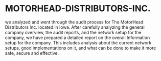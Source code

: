 # MOTORHEAD-DISTRIBUTORS-INC.
we analyzed and went through the audit process for The MotorHead Distributors Inc. located in Iowa. After carefully analyzing the general company overview, the audit reports, and the network setup for the company, we have prepared a detailed report on the overall Information setup for the company. This includes analysis about the current network setups, good implementations on it, and what can be done to make it more safe, secure and effective.
